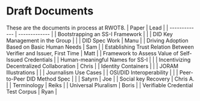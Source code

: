 # Draft Documents

These are the documents in process at RWOT8.
| Paper | Lead |
| ------------- | ------------- |
| Bootstrapping an SS-I Framework | |
| DID Key Management in the Group | |
| DID Spec Work | Manu |
| Driving Adoption Based on Basic Human Needs | Sam |
| Establishing Trust Relation Between Verifier and Issuer, First Time | Matt |
| Framework to Assess Value of Self-Issued Credentials |
| Human-meaningful Names for SS-I | |
| Incentivizing Decentralized Collaboration | Chris |
| Identity Containers | |
| JORAM Illustrations | |
| Journalism Use Cases |
| OSI/DID Interoperability | |
| Peer-to-Peer DID Method Spec | |
| Satyrn | Joe |
| Social key Recovery | Chris A. |
| Terminology | Reiks |
| Universal Pluralism | Boris |
| Verifiable Credential Test Corpus | Ryan |
